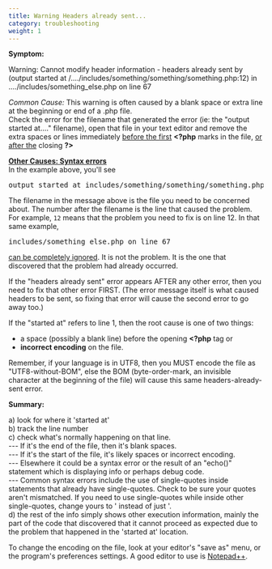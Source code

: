 ```yaml
---
title: Warning Headers already sent...
category: troubleshooting
weight: 1
---
```


**Symptom:**  

Warning: Cannot modify header information - headers already sent by (output started at /..../includes/something/something/something.php:12) in ..../includes/something_else.php on line 67  

*Common Cause:*
This warning is often caused by a blank space or extra line at the beginning or end of a .php file.  
Check the error for the filename that generated the error (ie: the "output started at...." filename), open that file in your text editor and remove the extra spaces or lines immediately <u>before the first</u> **&lt;?php** marks in the file, <u>or after the</u> closing **?>**  

**<u>Other Causes: Syntax errors</u>**  
In the example above, you'll see 
<pre>
output started at includes/something/something/something.php:12</font>.
</pre>

The filename in the message above is the file you need to be concerned about. 
The number after the filename is the line that caused the problem.  For example, `12` means that the problem you need to fix is on line 12.  In that same example, 
<pre>
includes/something_else.php on line 67
</pre> 
<u>can be completely ignored</u>.</font> It is not the problem. It is the one that discovered that the problem had already occurred.  

If the "headers already sent" error appears AFTER any other error, then you need to fix that other error FIRST. (The error message itself is what caused headers to be sent, so fixing that error will cause the second error to go away too.)  

If the "started at" refers to line 1, then the root cause is one of two things: 
- a space (possibly a blank line) before the opening **&lt;?php** tag or 
- **incorrect encoding** on the file.  

Remember, if your language is in UTF8, then you MUST encode the file as "UTF8-without-BOM", else the BOM (byte-order-mark, an invisible character at the beginning of the file) will cause this same headers-already-sent error.  

**Summary:**  

a) look for where it 'started at'  
b) track the line number  
c) check what's normally happening on that line.  
--- If it's the end of the file, then it's blank spaces.  
--- If it's the start of the file, it's likely spaces or incorrect encoding.  
--- Elsewhere it could be a syntax error or the result of an "echo()" statement which is displaying info or perhaps debug code.  
--- Common syntax errors include the use of single-quotes inside statements that already have single-quotes. Check to be sure your quotes aren't mismatched. If you need to use single-quotes while inside other single-quotes, change yours to \' instead of just '.  
d) the rest of the info simply shows other execution information, mainly the part of the code that discovered that it cannot proceed as expected due to the problem that happened in the 'started at' location.  

To change the encoding on the file, look at your editor's "save as" menu, or the program's preferences settings. A good editor to use is [Notepad++](http://notepad-plus-plus.org). 
